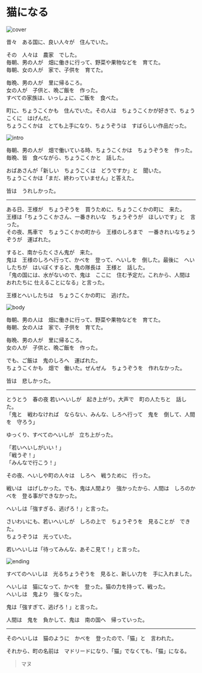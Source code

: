 
# 猫になる

![cover](https://lh5.googleusercontent.com/62vmSnzPpI1PfOkuXYMXncV_GoBAMQuogRsbvuCY9erdYuZRfi_HmR-PrfyyuzrXFyFkolecb2U)

昔々　ある国に、良い人々が　住んでいた。

その　人々は　農家　でした。</br>
毎朝、男の人が　畑に働きに行って、野菜や果物などを　育てた。</br>
毎朝、女の人が　家で、子供を　育てた。

毎晩、男の人が　里に帰るころ。</br>
女の人が　子供と、晩ご飯を　作った。</br>
すべての家族は、いっしょに、ご飯を　食べた。

町に、ちょうこくかも　住んでいた。その人は　ちょうこくかが好きで、ちょうこくに　はげんだ。</br>
ちょうこくかは　とても上手になり、ちょうぞうは　すばらしい作品だった。

![intro](https://github.com/manutero/Japanese/blob/master/A2-2/Redacciones/img/0_cover.jpg)

毎朝、男の人が　畑で働いている時、ちょうこくかは　ちょうぞうを　作った。</br>
毎晩、皆　食べながら、ちょうこくかと　話した。

おばあさんが「新しい　ちょうこくは　どうですか」と　聞いた。</br>
ちょうこくかは「まだ、終わっていません」と答えた。

皆は　うれしかった。

***

ある日、王様が　ちょうぞうを　買うために、ちょうこくかの町に　来た。</br>
王様は「ちょうこくかさん、一番きれいな　ちょうぞうが　ほしいです」と　言った。</br>
その夜、馬車で　ちょうこくかの町から　王様のしろまで　一番きれいなちょうぞうが　運ばれた。

すると、南からたくさん鬼が　来た。</br>
鬼は　王様のしろへ行って、かべを　登って、へいしを　倒した。最後に　へいしたちが　はいぼくすると、鬼の隊長は　王様と　話した。</br>
「鬼の国には、水がないので、鬼は　ここに　住む予定だ。これから、人間は　おれたちに 仕えることになる」と言った。

王様とへいしたちは　ちょうこくかの町に　逃げた。

![body](https://github.com/manutero/Japanese/blob/master/A2-2/Redacciones/img/2_body.jpg)

毎朝、男の人は　畑に働きに行って、野菜や果物などを　育てた。</br>
毎朝、女の人は　家で、子供を　育てた。

毎晩、男の人が　里に帰るころ。</br>
女の人が　子供と、晩ご飯を　作った。

でも、ご飯は　鬼のしろへ　運ばれた。</br>
ちょうこくかも　畑で　働いた。ぜんぜん　ちょうぞうを　作れなかった。

皆は　悲しかった。

***

とうとう　春の夜 若いへいしが　起き上がり。大声で　町の人たちと　話した。</br>
「鬼と　戦わなければ　ならない、みんな、しろへ行って　鬼を　倒して、人間を　守ろう」

ゆっくり、すべてのへいしが　立ち上がった。

「若いへいしがいい！」</br>
「戦うぞ！」</br>
「みんなで行こう！」

その夜、へいしや町の人々は　しろへ　戦うために　行った。

戦いは　はげしかった。でも、鬼は人間より　強かったから、人間は　しろのかべを　登る事ができなかった。

へいしは「強すぎる、逃げろ！」と言った。

さいわいにも、若いへいしが　しろの上で　ちょうぞうを　見ることが　できた。</br>
ちょうぞうは　光っていた。

若いへいしは「待ってみんな、あそこ見て！」と言った。

![ending](https://github.com/manutero/Japanese/blob/master/A2-2/Redacciones/img/3_ending.jpg)

すべてのへいしは　光るちょうぞうを　見ると、新しい力を　手に入れました。

へいしは　猫になって、かべを　登った。猫の力を持って、戦った。</br>
へいしは　鬼より　強くなった。

鬼は「強すぎて、逃げろ！」と言った。

人間は　鬼を　負かして、鬼は　南の国へ　帰っていった。

***

そのへいしは　猫のように　かべを　登ったので、「猫」と　言われた。</br>

それから、町の名前は　マドリードになり、「猫」でなくても、「猫」になる。

> マヌ
